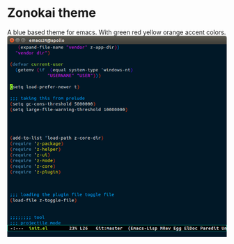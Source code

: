 # Zonokai theme
A blue based theme for emacs. With green red yellow orange accent colors.
![zonokai image](https://github.com/ZehCnaS34/zonokai-emacs/raw/master/syntax.png)

